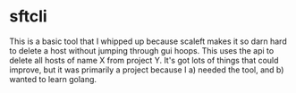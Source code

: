# sftcli

This is a basic tool that I whipped up because scaleft makes it so darn hard to delete a host without jumping through gui hoops.  This uses the api to delete all hosts of name X from project Y.  It's got lots of things that could improve, but it was primarily a project because I a) needed the tool, and b) wanted to learn golang.


